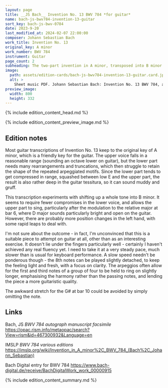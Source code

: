 ```yaml
---
layout: page
title: __JS Bach__ Invention No. 13 BWV 784 *for guitar*
name: bach-js-bwv784-invention-13-guitar
sort_key: bach-js-bwv-0784
date: 2023-9-20
last_modified_at: 2024-02-07 22:00:00
composer: Johann Sebastian Bach
work_title: Invention No. 13
original_key: A minor
work_number: BWV 784
instrument: Guitar
page_count: 2
subheading: The two-part invention in A minor, transposed into B minor in this arrangement for classical guitar.
image:
  path: assets/edition-cards/bach-js-bwv784-invention-13-guitar.card.jpg
  alt: >
    Sheet music PDF. Johann Sebastian Bach: Invention No. 13 BWV 784, arranged for classical guitar (original key A minor).
preview_image:
  width: 800
  height: 332
---
```


{% include edition_content_head.md %}
<!--more-->
{% include edition_content_preview_image.md %}

## Edition notes

Most guitar transcriptions of Invention No. 13 keep to the original key of A minor, which is a friendly key for the guitar. The upper voice falls in a reasonable range (sounding an octave lower on guitar), but the lower part needs many rearrangements and truncations, which then struggle to retain the shape of the repeated arpeggiated motifs. Since the lower part tends to get compressed in range, squashed between low E and the upper part, the result is also rather deep in the guitar tessitura, so it can sound muddy and gruff.

This transcription experiments with shifting up a whole tone into B minor. It seems to require fewer compromises in the lower voice, and allows the upper part to sing, particularly after the modulation to the relative major at bar 6, where D major sounds particularly bright and open on the guitar. However, there are probably more position changes in the left hand, with some rapid leaps to deal with.

I'm not sure about the outcome - in fact, I'm unconvinced that this is a suitable piece to attempt on guitar at all, other than as an interesting exercise. It doesn't lie under the fingers particularly well - certainly I haven't achieved any real fluency yet. I need to take it at a very steady pace, much slower than is usual for keyboard performance. A slow speed needn't be ponderous though - the 8th notes can be played slightly detached, to keep the feeling light and fresh, with a focus on clarity. The arpeggios often allow for the first and third notes of a group of four to be held to ring on slightly longer, emphasising the harmony rather than the passing notes, and lending the piece a more guitaristic quality.

The awkward stretch for the G# at bar 10 could be avoided by simply omitting the note.

## Links

Bach, JS *BWV 784 autograph manuscript facsimile* <https://opac.rism.info/metaopac/search?View=rism&id=467300932&Language=en>

IMSLP *BWV 784 various editions* <https://imslp.org/wiki/Invention_in_A_minor%2C_BWV_784_(Bach%2C_Johann_Sebastian)>

Bach Digital entry for BWV 784 <https://www.bach-digital.de/receive/BachDigitalWork_work_00000915>

{% include edition_content_summary.md %}
